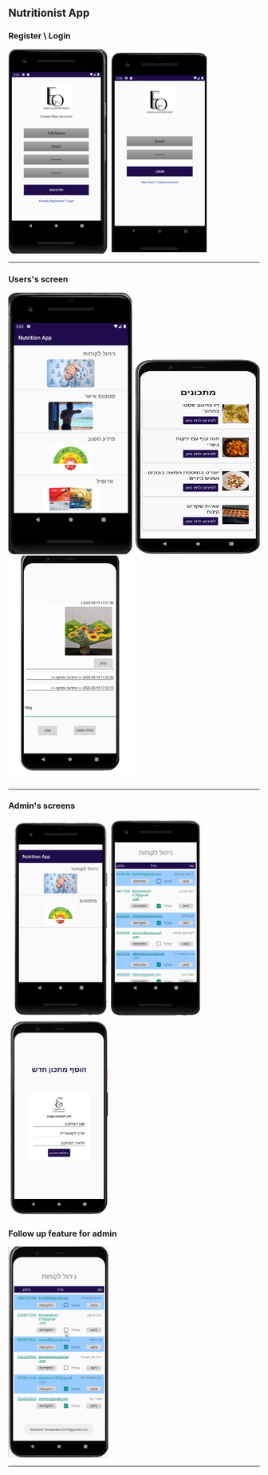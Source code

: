 ## Nutritionist App


### Register \ Login
<img src="img/Register.png" width=200> <img src="img/Login.png" width=200>

---

### Users's screen
<img src="img/Menu-screen.png" width=250> <img src="img/food.PNG" width=250 height=395> <img src="img/chat.PNG" width=250 height=450>

---

### Admin's screens  
<img src="img/Menu-admin.JPG" width=200> <img src="img/customers-admin.JPG" width=180 height=395> <img src="img/add.PNG" width=200 height=395>


### Follow up feature for admin  
<img src="img/graph.gif" width=200>

---
